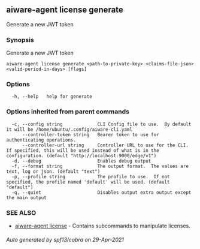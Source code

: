 ## aiware-agent license generate

Generate a new JWT token

### Synopsis

Generate a new JWT token

```
aiware-agent license generate <path-to-private-key> <claims-file-json> <valid-period-in-days> [flags]
```

### Options

```
  -h, --help   help for generate
```

### Options inherited from parent commands

```
  -c, --config string             CLI Config file to use.  By default it will be /home/ubuntu/.config/aiware-cli.yaml
      --controller-token string   Bearer token to use for authenticating operations.
      --controller-url string     Controller URL to use for the CLI.  If specified, this will be used instead of what is in the configuration. (default "http://localhost:9000/edge/v1")
  -d, --debug                     Enables debug output
  -f, --format string             The output format.  The values are text, log or json. (default "text")
  -p, --profile string            The profile to use.  If not specified, the profile named 'default' will be used. (default "default")
  -q, --quiet                     Disables output extra output except the main output
```

### SEE ALSO

* [aiware-agent license](/cli/aiware-agent_license.md)	 - Contains subcommands to manipulate licenses.

###### Auto generated by spf13/cobra on 29-Apr-2021
